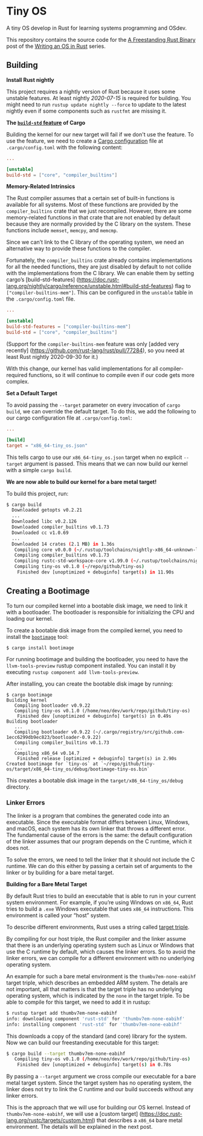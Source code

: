 # Tiny OS

A tiny OS develop in Rust for learning systems programming and OSdev.

This repository contains the source code for the [A Freestanding Rust Binary][post] post of the [Writing an OS in Rust](https://os.phil-opp.com) series.

[post]: https://os.phil-opp.com/freestanding-rust-binary/

## Building

**Install Rust nightly**

This project requires a nightly version of Rust because it uses some unstable
features. At least nightly _2020-07-15_ is required for building. You might need
to run `rustup update nightly --force` to update to the latest nightly even if
some components such as `rustfmt` are missing it.


**The [`build-std` feature][cargo-build-std] of Cargo**

Building the kernel for our new target will fail if we don't use the feature. To
use the feature, we need to create a [Cargo configuration][cargo-config] file at
`.cargo/config.toml` with the following content:

```toml
...

[unstable]
build-std = ["core", "compiler_builtins"]
```

[cargo-build-std]: https://doc.rust-lang.org/nightly/cargo/reference/unstable.html#build-std
[cargo-config]: https://doc.rust-lang.org/cargo/reference/config.html


**Memory-Related Intrinsics**

The Rust compiler assumes that a certain set of built-in functions is available
for all systems. Most of these functions are provided by the `compiler_builtins`
crate that we just recompiled. However, there are some memory-related functions
in that crate that are not enabled by default because they are normally provided
by the C library on the system. These functions include `memset`, `memcpy`, and
`memcmp`.

Since we can’t link to the C library of the operating system, we need an
alternative way to provide these functions to the compiler.

Fortunately, the `compiler_builtins` crate already contains implementations for
all the needed functions, they are just disabled by default to not collide with
the implementations from the C library. We can enable them by setting cargo’s
[build-std-features]
(https://doc.rust-lang.org/nightly/cargo/reference/unstable.html#build-std-features)
flag to `["compiler-builtins-mem"]`. This can be configured in the `unstable`
table in the `.cargo/config.toml` file.

```toml
...

[unstable]
build-std-features = ["compiler-builtins-mem"]
build-std = ["core", "compiler_builtins"]
```

(Support for the `compiler-builtins-mem` feature was only [added very recently]
(https://github.com/rust-lang/rust/pull/77284), so you need at least Rust
nightly 2020-09-30 for it.)

With this change, our kernel has valid implementations for all compiler-required
functions, so it will continue to compile even if our code gets more complex.

**Set a Default Target**

To avoid passing the `--target` parameter on every invocation of `cargo build`,
we can override the default target. To do this, we add the following to our
cargo configuration file at `.cargo/config.toml`:

```toml
...

[build]
target = "x86_64-tiny_os.json"
```

This tells cargo to use our `x86_64-tiny_os.json` target when no explicit
`--target` argument is passed. This means that we can now build our kernel with
a simple `cargo build`.


**We are now able to build our kernel for a bare metal target!**

To build this project, run:

```sh
$ cargo build
  Downloaded getopts v0.2.21
  ...
  Downloaded libc v0.2.126
  Downloaded compiler_builtins v0.1.73
  Downloaded cc v1.0.69
  ...
  Downloaded 14 crates (2.1 MB) in 1.36s
   Compiling core v0.0.0 (~/.rustup/toolchains/nightly-x86_64-unknown-linux-gnu/lib/rustlib/src/rust/library/core)
   Compiling compiler_builtins v0.1.73
   Compiling rustc-std-workspace-core v1.99.0 (~/.rustup/toolchains/nightly-x86_64-unknown-linux-gnu/lib/rustlib/src/rust/library/rustc-std-workspace-core)
   Compiling tiny-os v0.1.0 (~/repo/github/tiny-os)
    Finished dev [unoptimized + debuginfo] target(s) in 11.90s
```

## Creating a Bootimage

To turn our compiled kernel into a bootable disk image, we need to link it with
a bootloader. The bootloader is responsible for initializing the CPU and loading
our kernel.

To create a bootable disk image from the compiled kernel, you need to install
the [`bootimage`] tool:

[`bootimage`]: https://github.com/rust-osdev/bootimage

```
$ cargo install bootimage
```

For running bootimage and building the bootloader, you need to have the
`llvm-tools-preview` rustup component installed. You can install it by executing
`rustup component add llvm-tools-preview`.

After installing, you can create the bootable disk image by running:

```
$ cargo bootimage
Building kernel
   Compiling bootloader v0.9.22
   Compiling tiny-os v0.1.0 (/home/neo/dev/work/repo/github/tiny-os)
    Finished dev [unoptimized + debuginfo] target(s) in 0.49s
Building bootloader
   ...
   Compiling bootloader v0.9.22 (~/.cargo/registry/src/github.com-1ecc6299db9ec823/bootloader-0.9.22)
   Compiling compiler_builtins v0.1.73
   ...
   Compiling x86_64 v0.14.7
    Finished release [optimized + debuginfo] target(s) in 2.90s
Created bootimage for `tiny-os` at `~/repo/github/tiny-os/target/x86_64-tiny_os/debug/bootimage-tiny-os.bin`
```

This creates a bootable disk image in the `target/x86_64-tiny_os/debug`
directory.

### Linker Errors

The linker is a program that combines the generated code into an executable.
Since the executable format differs between Linux, Windows, and macOS, each
system has its own linker that throws a different error. The fundamental cause
of the errors is the same: the default configuration of the linker assumes that
our program depends on the C runtime, which it does not.

To solve the errors, we need to tell the linker that it should not include the C
runtime. We can do this either by passing a certain set of arguments to the
linker or by building for a bare metal target.

**Building for a Bare Metal Target**

By default Rust tries to build an executable that is able to run in your current
system environment. For example, if you’re using Windows on `x86_64`, Rust tries
to build a `.exe` Windows executable that uses `x86_64` instructions. This
environment is called your “host” system.

To describe different environments, Rust uses a string called [target
triple](https://clang.llvm.org/docs/CrossCompilation.html#target-triple).

By compiling for our host triple, the Rust compiler and the linker assume that
there is an underlying operating system such as Linux or Windows that use the C
runtime by default, which causes the linker errors. So to avoid the linker
errors, we can compile for a different environment with no underlying operating
system.

An example for such a bare metal environment is the `thumbv7em-none-eabihf` target
triple, which describes an embedded ARM system. The details are not important,
all that matters is that the target triple has no underlying operating system,
which is indicated by the `none` in the target triple. To be able to compile for
this target, we need to add it in rustup:

```sh
$ rustup target add thumbv7em-none-eabihf
info: downloading component 'rust-std' for 'thumbv7em-none-eabihf'
info: installing component 'rust-std' for 'thumbv7em-none-eabihf'
```

This downloads a copy of the standard (and core) library for the system. Now we
can build our freestanding executable for this target:

```sh
$ cargo build --target thumbv7em-none-eabihf
   Compiling tiny-os v0.1.0 (/home/neo/dev/work/repo/github/tiny-os)
    Finished dev [unoptimized + debuginfo] target(s) in 0.78s
```

By passing a `--target` argument we cross compile our executable for a bare
metal target system. Since the target system has no operating system, the
linker does not try to link the C runtime and our build succeeds without any
linker errors.

This is the approach that we will use for building our OS kernel. Instead of
`thumbv7em-none-eabihf`, we will use a [custom target]
(https://doc.rust-lang.org/rustc/targets/custom.html) that describes a `x86_64`
bare metal environment. The details will be explained in the next post.
